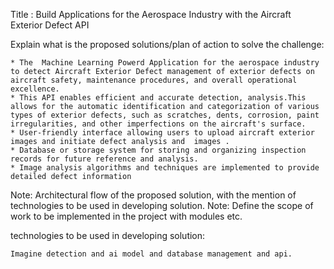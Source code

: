 Title :	Build Applications for the Aerospace Industry with the Aircraft Exterior Defect API

Explain what is the proposed solutions/plan of action to solve the challenge:

    * The  Machine Learning Powerd Application for the aerospace industry to detect Aircraft Exterior Defect management of exterior defects on aircraft safety, maintenance procedures, and overall operational excellence.
    * This API enables efficient and accurate detection, analysis.This allows for the automatic identification and categorization of various types of exterior defects, such as scratches, dents, corrosion, paint irregularities, and other imperfections on the aircraft's surface.
    * User-friendly interface allowing users to upload aircraft exterior images and initiate defect analysis and  images .
    * Database or storage system for storing and organizing inspection records for future reference and analysis.
    * Image analysis algorithms and techniques are implemented to provide detailed defect information


Note: Architectural flow of the proposed solution, with the mention of technologies to be used in developing solution.
Note: Define the scope of work to be implemented in the project with modules etc.

technologies to be used in developing solution:
  
    Imagine detection and ai model and database management and api.

